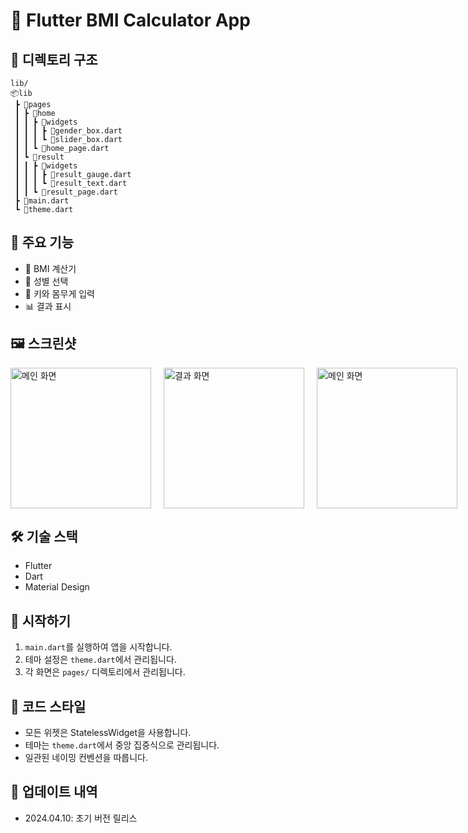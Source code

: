 # 📱 Flutter BMI Calculator App

## 📁 디렉토리 구조

```
lib/
📦lib
 ┣ 📂pages
 ┃ ┣ 📂home
 ┃ ┃ ┣ 📂widgets
 ┃ ┃ ┃ ┣ 📜gender_box.dart
 ┃ ┃ ┃ ┗ 📜slider_box.dart
 ┃ ┃ ┗ 📜home_page.dart
 ┃ ┗ 📂result
 ┃ ┃ ┣ 📂widgets
 ┃ ┃ ┃ ┣ 📜result_gauge.dart
 ┃ ┃ ┃ ┗ 📜result_text.dart
 ┃ ┃ ┗ 📜result_page.dart
 ┣ 📜main.dart
 ┗ 📜theme.dart
```

## 🎨 주요 기능

- 🧮 BMI 계산기
- 👥 성별 선택
- 📏 키와 몸무게 입력
- 📊 결과 표시

## 🖼️ 스크린샷

<div style="display: flex; gap: 20px;">
  <img src="https://github.com/user-attachments/assets/7a80d8cd-2a43-418c-ba7e-e78e32b5587e" width="225" alt="메인 화면">
  <img src="https://github.com/user-attachments/assets/9d02bd05-1b63-411d-98b9-f148409eabfe" width="225" alt="결과 화면">
  <img src="https://github.com/user-attachments/assets/a0cbeb86-44d6-4320-baa5-1c1b662fee7f" width="225" alt="메인 화면">
  <img src="https://github.com/user-attachments/assets/c3b9615c-586d-4cc6-a342-19088d301821" width="225" alt="결과 화면">
</div>



## 🛠️ 기술 스택

- Flutter
- Dart
- Material Design

## 🚀 시작하기

1. `main.dart`를 실행하여 앱을 시작합니다.
2. 테마 설정은 `theme.dart`에서 관리됩니다.
3. 각 화면은 `pages/` 디렉토리에서 관리됩니다.

## 📝 코드 스타일

- 모든 위젯은 StatelessWidget을 사용합니다.
- 테마는 `theme.dart`에서 중앙 집중식으로 관리됩니다.
- 일관된 네이밍 컨벤션을 따릅니다.

## 🔄 업데이트 내역

- 2024.04.10: 초기 버전 릴리스
